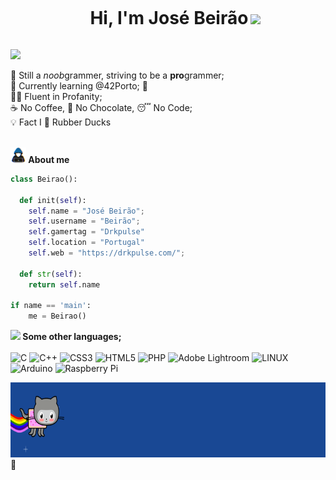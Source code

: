 <div id="user-content-toc">
  <ul align="center">
    <summary><h1 style="display: inline-block">Hi, I'm José Beirão  </h1>  <img width="30px" src="https://raw.githubusercontent.com/iampavangandhi/iampavangandhi/master/gifs/Hi.gif"></summary>
  </ul>
</div>
<img src="https://user-images.githubusercontent.com/73097560/115834477-dbab4500-a447-11eb-908a-139a6edaec5c.gif">

🍪 Still a *noob*grammer, striving to be a **pro**grammer; <br>
📎 Currently learning @42Porto; 🤯 <br>
😶‍🌫️ Fluent in Profanity; <br>
☕ No Coffee, 🍫 No Chocolate, 😴 No Code; <br>
💡 Fact I 💜 Rubber Ducks
<br>
<br>

<picture><img src = "https://github.com/0xAbdulKhalid/0xAbdulKhalid/raw/main/assets/mdImages/about_me.gif" width = 25px></picture><b> About me</b>
<br>
```python
class Beirao():

  def init(self):
    self.name = "José Beirão";
    self.username = "Beirão";
    self.gamertag = "Drkpulse"
    self.location = "Portugal"
    self.web = "https://drkpulse.com/";

  def str(self):
    return self.name

if name == 'main':
    me = Beirao()
```
<img src="https://media2.giphy.com/media/QssGEmpkyEOhBCb7e1/giphy.gif?cid=ecf05e47a0n3gi1bfqntqmob8g9aid1oyj2wr3ds3mg700bl&rid=giphy.gif" width ="25"><b> Some other languages;</b>
<br>
<br>
![C](https://img.shields.io/badge/c-%2300599C.svg?style=flat&logo=c&logoColor=white) ![C++](https://img.shields.io/badge/c++-%2300599C.svg?style=flat&logo=c%2B%2B&logoColor=white) ![CSS3](https://img.shields.io/badge/css3-%231572B6.svg?style=flat&logo=css3&logoColor=white) ![HTML5](https://img.shields.io/badge/html5-%23E34F26.svg?style=flat&logo=html5&logoColor=white) ![PHP](https://img.shields.io/badge/php-%23777BB4.svg?style=flat&logo=php&logoColor=white) ![Adobe Lightroom](https://img.shields.io/badge/Adobe%20Lightroom-31A8FF.svg?style=flat&logo=Adobe%20Lightroom&logoColor=white) ![LINUX](https://img.shields.io/badge/Linux-FCC624?style=flat&logo=linux&logoColor=black) ![Arduino](https://img.shields.io/badge/-Arduino-00979D?style=flat&logo=Arduino&logoColor=white) ![Raspberry Pi](https://img.shields.io/badge/-RaspberryPi-C51A4A?style=flat&logo=Raspberry-Pi)

<div align="center">
    <img src="https://raw.githubusercontent.com/Niefee/niefee/master/assets/fly.webp" height="120px" />
</div>
💜

